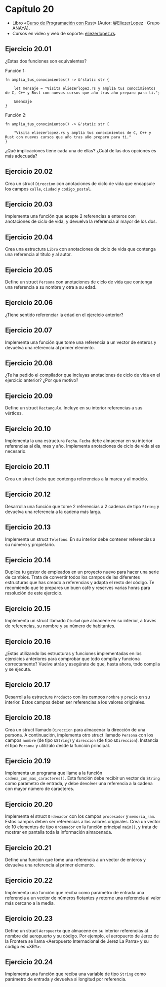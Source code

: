 # Capítulo 20
* Libro «[Curso de Programación con Rust](https://amzn.to/3WEqWZJ)» (Autor: [@EliezerLopez](https://linkedin.com/in/eliezerlopez) · Grupo ANAYA).
* Cursos en video y web de soporte: [eliezerlopez.rs](https://eliezerlopez.rs).

## Ejercicio 20.01
¿Estas dos funciones son equivalentes?

Función 1:
```
fn amplia_tus_conocimientos() -> &'static str {

    let mensaje = "Visita eliezerlopez.rs y amplía tus conocimientos de C, C++ y Rust con nuevos cursos que año tras año preparo para ti.";

    &mensaje
}
```

Función 2:
```
fn amplia_tus_conocimientos() -> &'static str {

    "Visita eliezerlopez.rs y amplía tus conocimientos de C, C++ y Rust con nuevos cursos que año tras año preparo para ti."
}
```

¿Qué implicaciones tiene cada una de ellas? ¿Cuál de las dos opciones es más adecuada?

## Ejercicio 20.02
Crea un struct ```Direccion``` con anotaciones de ciclo de vida que encapsule los campos ```calle```, ```ciudad``` y ```codigo_postal```.

## Ejercicio 20.03
Implementa una función que acepte 2 referencias a enteros con anotaciones de ciclo de vida, y devuelva la referencia al mayor de los dos.

## Ejercicio 20.04
Crea una estructura ```Libro``` con anotaciones de ciclo de vida que contenga una referencia al título y al autor.

## Ejercicio 20.05
Define un struct ```Persona``` con anotaciones de ciclo de vida que contenga una referencia a su nombre y otra a su edad.

## Ejercicio 20.06
¿Tiene sentido referenciar la edad en el ejercicio anterior?

## Ejercicio 20.07
Implementa una función que tome una referencia a un vector de enteros y devuelva una referencia al primer elemento.

## Ejercicio 20.08
¿Te ha pedido el compilador que incluyas anotaciones de ciclo de vida en el ejercicio anterior? ¿Por qué motivo?

## Ejercicio 20.09
Define un struct ```Rectangulo```. Incluye en su interior referencias a sus vértices.

## Ejercicio 20.10
Implementa la una estructura ```Fecha```. ```Fecha``` debe almacenar en su interior referencias al día, mes y año. Implementa anotaciones de ciclo de vida si es necesario.

## Ejercicio 20.11
Crea un struct ```Coche``` que contenga referencias a la marca y al modelo.

## Ejercicio 20.12
Desarrolla una función que tome 2 referencias a 2 cadenas de tipo ```String``` y devuelva una referencia a la cadena más larga.

## Ejercicio 20.13
Implementa un struct ```Telefono```. En su interior debe contener referencias a su número y propietario.

## Ejercicio 20.14
Duplica tu gestor de empleados en un proyecto nuevo para hacer una serie de cambios. Trata de convertir todos los campos de las diferentes estructuras que has creado a referencias y adapta el resto del código. Te recomiendo que te prepares un buen café y reserves varias horas para resolución de este ejercicio.

## Ejercicio 20.15
Implementa un struct llamado ```Ciudad``` que almacene en su interior, a través de referencias, su nombre y su número de habitantes.

## Ejercicio 20.16
¿Estás utilizando las estructuras y funciones implementadas en los ejercicios anteriores para comprobar que todo compila y funciona correctamente? Vuelve atrás y asegúrate de que, hasta ahora, todo compila y se ejecuta.

## Ejercicio 20.17
Desarrolla la estructura ```Producto``` con los campos ```nombre``` y ```precio``` en su interior. Estos campos deben ser referencias a los valores originales.

## Ejercicio 20.18
Crea un struct llamado ```Direccion``` para almacenar la dirección de una persona. A continuación, implementa otro struct llamado ```Persona``` con los campos ```nombre``` (de tipo ```&String```) y ```direccion``` (de tipo ```&Direccion```). Instancia el tipo ```Persona``` y utilízalo desde la función principal.

## Ejercicio 20.19
Implementa un programa que llame a la función ```cadena_con_mas_caracteres()```. Esta función debe recibir un vector de ```String``` como parámetro de entrada, y debe devolver una referencia a la cadena con mayor número de caracteres.

## Ejercicio 20.20
Implementa el struct ```Ordenador``` con los campos ```procesador``` y ```memoria_ram```. Estos campos deben ser referencias a los valores originales. Crea un vector de 10 elementos de tipo ```Ordenador``` en la función principal ```main()```, y trata de mostrar en pantalla toda la información almacenada.

## Ejercicio 20.21
Define una función que tome una referencia a un vector de enteros y devuelva una referencia al primer elemento.

## Ejercicio 20.22
Implementa una función que reciba como parámetro de entrada una referencia a un vector de números flotantes y retorne una referencia al valor más cercano a la media.

## Ejercicio 20.23
Define un struct ```Aeropuerto``` que almacene en su interior referencias al nombre del aeropuerto y su código. Por ejemplo, el aeropuerto de Jerez de la Frontera se llama «Aeropuerto Internacional de Jerez La Parra» y su código es «XRY».

## Ejercicio 20.24
Implementa una función que reciba una variable de tipo ```String``` como parámetro de entrada y devuelva si longitud por referencia.




